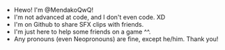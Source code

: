 - Hewo! I'm @MendakoQwQ!
- I'm not advanced at code, and I don't even code. XD
- I'm on Github to share SFX clips with friends.
- I'm just here to help some friends on a game ^^.
- Any pronouns (even Neopronouns) are fine, except he/him.
Thank you!
